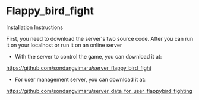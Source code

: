 # Flappy_bird_fight
Installation Instructions

First, you need to download the server's two source code. After you can run it on your localhost or run it on an online server
- With the server to control the game, you can download it at:

https://github.com/sondangvimaru/server_flappy_bird_fight
- For user management server, you can download it at:

https://github.com/sondangvimaru/server_data_for_user_flappybird_fighting

